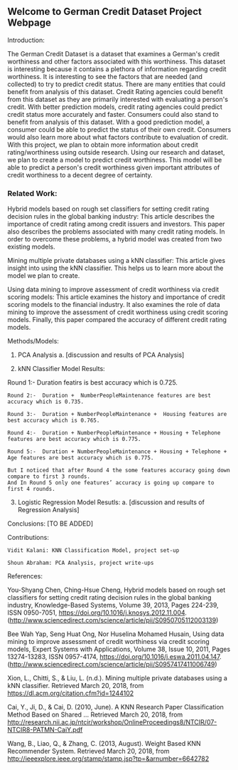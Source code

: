 ## Welcome to German Credit Dataset Project Webpage

Introduction:

The German Credit Dataset is a dataset that examines a German's credit worthiness and other factors associated with this worthiness. This dataset is interesting because it contains a plethora of information regarding credit worthiness. It is interesting to see the factors that are needed (and collected) to try to predict credit status. There are many entities that could benefit from analysis of this dataset. Credit Rating agencies could benefit from this dataset as they are primarily interested with evaluating a person's credit. With better prediction models, credit rating agencies could predict credit status more accurately and faster. Consumers could also stand to benefit from analysis of this dataset. With a good prediction model, a consumer could be able to predict the status of their own credit. Consumers would also learn more about what factors contribute to evaluation of credit.  With this project, we plan to obtain more information about credit rating/worthiness using outside research. Using our research and dataset, we plan to create a model to predict credit worthiness. This model will be able to predict a person's credit worthiness given important attributes of credit worthiness to a decent degree of certainty. 


### Related Work:

Hybrid models based on rough set classifiers for setting credit rating decision rules in the global banking industry:
	This article describes the importance of credit rating among credit issuers and investors. This paper also describes the problems associated with many credit rating models. In order to overcome these problems, a hybrid model was created from two existing models. 
  
Mining multiple private databases using a kNN classifier:
	This article gives insight into using the kNN classifier. This helps us to learn more about the model we plan to create. 

Using data mining to improve assessment of credit worthiness via credit scoring models:
	This article examines the history and importance of credit scoring models to the financial industry. It also examines the role of data mining to improve the assessment of credit worthiness using credit scoring models. Finally, this paper compared the accuracy of different credit rating models.  

Methods/Models:

1.	PCA Analysis
a.	[discussion and results of PCA Analysis]

2.	kNN Classifier Model Results:
	
Round 1:- Duration featirs is best accuracy which is 0.725.
	
	Round 2:-  Duration +  NumberPeopleMaintenance features are best accuracy which is 0.735.
	
	Round 3:-  Duration + NumberPeopleMaintenance +  Housing features are best accuracy which is 0.765.
	
	Round 4:-  Duration + NumberPeopleMaintenance + Housing + Telephone features are best accuracy which is 0.775.
	
	Round 5:-  Duration + NumberPeopleMaintenance + Housing + Telephone +  Age features are best accuracy which is 0.775.
	
	But I noticed that after Round 4 the some features accuracy going down compare to first 3 rounds.
	And In Round 5 only one features’ accuracy is going up compare to first 4 rounds.

 
3.	Logistic Regression Model Resutls:
a.	[discussion and results of Regression Analysis]

Conclusions:
	[TO BE ADDED]

Contributions:

	Vidit Kalani: KNN Classification Model, project set-up
	
	Shoun Abraham: PCA Analysis, project write-ups



References:

You-Shyang Chen, Ching-Hsue Cheng, Hybrid models based on rough set classifiers for setting credit rating decision rules in the global banking industry, Knowledge-Based Systems, Volume 39, 2013, Pages 224-239, ISSN 0950-7051, 
https://doi.org/10.1016/j.knosys.2012.11.004. 
(http://www.sciencedirect.com/science/article/pii/S0950705112003139) 
 
Bee Wah Yap, Seng Huat Ong, Nor Huselina Mohamed Husain, Using data mining to improve assessment of credit worthiness via credit scoring models, Expert Systems with Applications, Volume 38, Issue 10, 2011, Pages 13274-13283, ISSN 0957-4174, 
https://doi.org/10.1016/j.eswa.2011.04.147. 
(http://www.sciencedirect.com/science/article/pii/S0957417411006749) 
 
Xion, L., Chitti, S., & Liu, L. (n.d.). Mining multiple private databases using a kNN classifier. Retrieved March 20, 2018, from https://dl.acm.org/citation.cfm?id=1244102  

Cai, Y., Ji, D., & Cai, D. (2010, June). A KNN Research Paper Classification Method Based on Shared ... Retrieved March 20, 2018, from http://research.nii.ac.jp/ntcir/workshop/OnlineProceedings8/NTCIR/07-NTCIR8-PATMN-CaiY.pdf  

Wang, B., Liao, Q., & Zhang, C. (2013, August). Weight Based KNN Recommender System. Retrieved March 20, 2018, from http://ieeexplore.ieee.org/stamp/stamp.jsp?tp=&arnumber=6642782    
